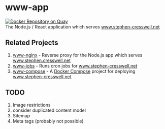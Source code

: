 # www-app
[![Docker Repository on Quay](https://quay.io/repository/cressie176/www-app/status "Docker Repository on Quay")](https://quay.io/repository/cressie176/www-app)</br>
The Node.js / React application which serves www.stephen-cresswell.net

## Related Projects
1. [www-nginx](https://www.github.com/cressie176/www-nginx) - Reverse proxy for the Node.js app which serves www.stephen.cresswell.net
1. [www-jobs](https://www.github.com/cressie176/www-nginx) - Runs cron jobs for www.stephen-cresswell.net
1. [www-compose](https://www.github.com/cressie176/www-nginx) - A [Docker Compose](https://docs.docker.com/compose/) project for deploying www.stephen-cresswell.net

## TODO
1. Image restrictions
1. consider duplicated content model
1. Sitemap
2. Meta tags (probably not possible)
